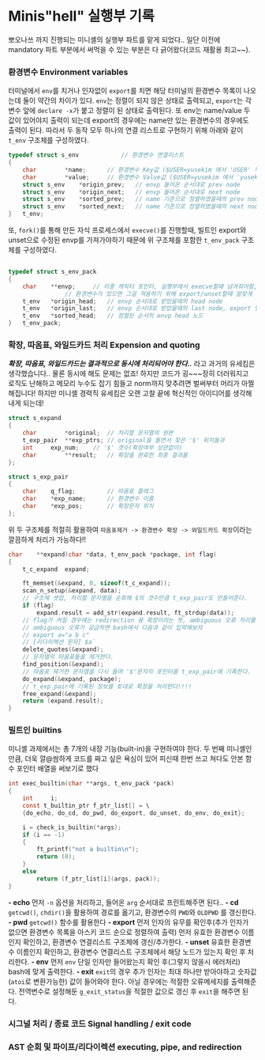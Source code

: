 # Minis"hell" 실행부 기록

뽀오나쓰 까지 진행되는 미니셸의 실행부 파트를 맡게 되었다..
일단 이전에 mandatory 파트 부분에서 써먹을 수 있는 부분은 다 긁어왔다(코드 재활용 최고~~).

### 환경변수 Environment variables
터미널에서 `env`를 치거나 인자없이 `export`를 치면 해당 터미널의 환경변수 목록이 나오는데 둘이 약간의 차이가 있다.
`env`는 정렬이 되지 않은 상태로 출력되고, `export`는 각 변수 앞에 `declare -x`가 붙고 정렬이 된 상태로 출력된다. 또 env는 name/value 두 값이 있어야지 출력이 되는데 export의 경우에는 name만 있는 환경변수의 경우에도 출력이 된다.
따라서 두 동작 모두 하나의 연결 리스트로 구현하기 위해 아래와 같이 `t_env` 구조체를 구성하였다.
```c
typedef struct s_env			// 환경변수 연결리스트
{
	char		*name;		// 환경변수 Key값 ($USER=yusekim 에서 'USER' 부분)
	char		*value;		// 환경변수 Value값 ($USER=yusekim 에서 'yusekim' 부분)
	struct s_env	*origin_prev;	// envp 들어온 순서대로 prev node
	struct s_env	*origin_next;	// envp 들어온 순서대로 next node
	struct s_env	*sorted_prev;	// name 기준으로 정렬하였을때의 prev node
	struct s_env	*sorted_next;	// name 기준으로 정렬하였을때의 next node
}	t_env;
```

또, `fork()`를 통해 만든 자식 프로세스에서 `execve()`를 진행할때, 빌트인 export와 unset으로 수정된 envp를 가져가야하기 때문에 위 구조체를 포함한 `t_env_pack` 구조체를 구성하였다.

```c

typedef struct s_env_pack
{
	char	**envp;		// 이중 캐릭터 포인터, 실행부에서 execve할때 넘겨줘야함, 만약 추가되거나 제거된
				// 환경변수가 있으면 그걸 적용하기 위해 export/unset할때 알맞게 업데이트해야함
	t_env	*origin_head;	// envp 순서대로 받았을때의 head node
	t_env	*origin_last;	// envp 순서대로 받았을때의 last node, export 빌트인 시 여기 뒤에 추가한다.
	t_env	*sorted_head;	// 정렬된 순서의 envp head 노드
}	t_env_pack;
```

### 확장, 따옴표, 와일드카드 처리 Expension and quoting
*__확장, 따옴표, 와일드카드는 결과적으로 동시에 처리되어야 한다..__* 라고 과거의 유세킴은 생각했습니다.. 물론 동시에 해도 문제는 없죠! 하지만 코드가 굉~~~장히 더러워지고 로직도 난해하고 메모리 누수도 잡기 힘들고 norm까지 맞추려면 벌써부터 머리가 아찔해집니다! 하지만 미니셸 경력직 유세킴은 오랜 고찰 끝에 혁신적인 아이디어를 생각해내게 되는데!
```c
struct s_expand
{
	char		*original;	// 처리할 문자열의 원본
	t_exp_pair	**exp_ptrs;	// original을 돌면서 찾은 '$' 위치들과
	int		exp_num;	// '$' 갯수(확장여부 상관없이)
	char		**result;	// 확장을 완료한 최종 결과물
};

struct s_exp_pair
{
	char	q_flag;			// 따옴표 플래그
	char	*exp_name;		// 환경변수 이름
	char	*exp_pos;		// 확장문자 위치
};

```
위 두 구조체를 적절히 활용하여 `따옴표제거 -> 환경변수 확장 -> 와일드카드 확장`이라는 깔끔하게 처리가 가능하다!!
```c
char	**expand(char *data, t_env_pack *package, int flag)
{
	t_c_expand	expand;

	ft_memset(&expand, 0, sizeof(t_c_expand));
	scan_n_setup(&expand, data);
	// 구조체 셋업, 처리할 문자열을 순회해 $의 갯수만큼 t_exp_pair도 만들어준다.
	if (flag)
		expand.result = add_str(expand.result, ft_strdup(data));
	// flag가 켜질 경우에는 redirection 용 확장이라는 뜻, ambiguous 오류 처리를 위해 result[0] 에 원본 문자열을 넣어준다.
	// ambiguous 오류가 궁금하면 bash에서 다음과 같이 입력해보자
	// export a="a b c"
	// [리다이렉션 문자] $a`
	delete_quotes(&expand);
	// 문자열의 따옴표들을 제거한다.
	find_position(&expand);
	// 따옴표 제거한 문자열을 다시 돌며 '$'문자의 포인터를 t_exp_pair에 기록한다.
	do_expand(&expand, package);
	// t_exp_pair에 기록된 정보를 토대로 확장을 처리한다!!!!
	free_expand(&expand);
	return (expand.result);
}
```

### 빌트인 builtins
미니셸 과제에서는 총 7개의 내장 기능(built-in)을 구현하여야 한다. 두 번째 미니셸인 만큼, 더욱 깔@쌈하게 코드를 짜고 싶은 욕심이 있어 피신때 한번 쓰고 쳐다도 안본 함수 포인터 배열을 써보기로 했다
```c
int	exec_builtin(char **args, t_env_pack *pack)
{
	int		i;
	const t_builtin_ptr	f_ptr_list[] = \
	{do_echo, do_cd, do_pwd, do_export, do_unset, do_env, do_exit};

	i = check_is_builtin(*args);
	if (i == -1)
	{
		ft_printf("not a builtin\n");
		return (0);
	}
	else
		return (f_ptr_list[i](args, pack));
}
```

**- echo**
먼저 `-n` 옵션을 처리하고, 들어온 `arg` 순서대로 프린트해주면 된다..
**- cd**
`getcwd()`, `chdir()`을 활용하여 경로를 옮기고, 환경변수의 `PWD`와 `OLDPWD` 를 갱신한다.
**- pwd**
`getcwd()` 함수를 활용한다
**- export**
먼저 인자의 유무를 확인후(추가 인자가 없으면 환경변수 목록을 아스키 코드 순으로 정렬하여 출력) 먼저 유효한 환경변수 이름인지 확인하고, 환경변수 연결리스트 구조체에 갱신/추가한다.
**- unset**
유효한 환경변수 이름인지 확인하고, 환경변수 연결리스트 구조체에서 해당 노드가 있는지 확인 후 처리한다.
**- env**
먼저 `env` 단일 인자만 들어왔는지 확인 후(그렇지 않을시 에러처리) bash에 맞게 출력한다.
**- exit**
`exit`의 경우 추가 인자는 최대 하나만 받아야하고 숫자값(`atoi`로 변환가능한) 값이 들어와야 한다. 아닐 경우에는 적절한 오류메세지를 출력해준다. 전역변수로 설정해둔 `g_exit_status`을 적절한 값으로 갱신 후 `exit`을 해주면 된다.

### 시그널 처리 / 종료 코드 Signal handling / exit code

### AST 순회 및 파이프/리다이렉션 executing, pipe, and redirection
